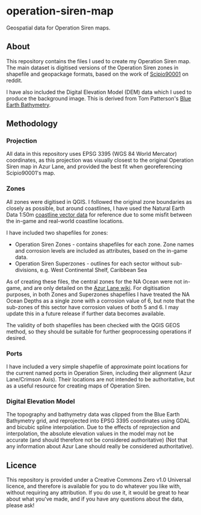 # operation-siren-map
Geospatial data for Operation Siren maps.


## About ##
This repository contains the files I used to create my Operation Siren map. The main dataset is digitised versions of the Operation Siren zones in shapefile and geopackage formats, based on the work of [Scipio90001](https://www.reddit.com/user/Scipio90001 "Scipio90001") on reddit.

I have also included the Digital Elevation Model (DEM) data which I used to produce the background image. This is derived from Tom Patterson's [Blue Earth Bathymetry](http://www.shadedrelief.com/blue-earth/ "Blue Earth Bathymetry").

## Methodology ##

### Projection ###

All data in this repository uses EPSG 3395 (WGS 84 World Mercator) coordinates, as this projection was visually closest to the original Operation Siren map in Azur Lane, and provided the best fit when georeferencing Scipio90001's map.

### Zones ###

All zones were digitised in QGIS. I followed the original zone boundaries as closely as possible, but around coastlines, I have used the Natural Earth Data 1:50m [coastline vector data](https://www.naturalearthdata.com/downloads/50m-physical-vectors/ "coastline vector data") for reference due to some misfit between the in-game and real-world coastline locations. 

I have included two shapefiles for zones:
* Operation Siren Zones - contains shapefiles for each zone. Zone names and corrosion levels are included as attributes, based on the in-game data.
* Operation Siren Superzones - outlines for each sector without sub-divisions, e.g. West Continental Shelf, Caribbean Sea

As of creating these files, the central zones for the NA Ocean were not in-game, and are only detailed on the [Azur Lane wiki](https://azurlane.koumakan.jp/List_of_Operation_Siren_Zones "Azur Lane wiki"). For digitisation purposes, in both Zones and Superzones shapefiles I have treated the NA Ocean Depths as a single zone with a corrosion value of 6, but note that the sub-zones of this sector have corrosion values of both 5 and 6. I may update this in a future release if further data becomes available.

The validity of both shapefiles has been checked with the QGIS GEOS method, so they should be suitable for further geoprocessing operations if desired.

### Ports ###

I have included a very simple shapefile of approximate point locations for the current named ports in Operation Siren, including their alignment (Azur Lane/Crimson Axis). Their locations are not intended to be authoritative, but as a useful resource for creating maps of Operation Siren.

### Digital Elevation Model ###

The topography and bathymetry data was clipped from the Blue Earth Bathymetry grid, and reprojected into EPSG 3395 coordinates using GDAL and bicubic spline interpolation. Due to the effects of reprojection and interpolation, the absolute elevation values in the model may not be accurate (and should therefore not be considered authoritative) (Not that any information about Azur Lane should really be considered authoritative).

## Licence ## 

This repository is provided under a Creative Commons Zero v1.0 Universal licence, and therefore is available for you to do whatever you like with, without requiring any attribution. If you do use it, it would be great to hear about what you've made, and if you have any questions about the data, please ask!
